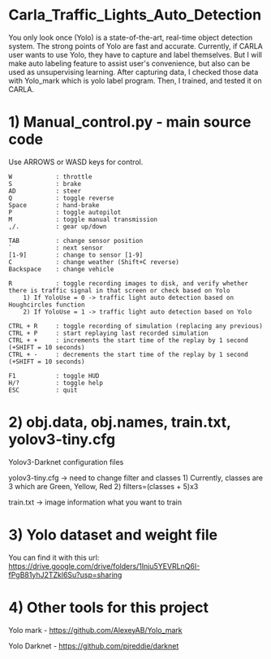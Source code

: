 # Carla_Traffic_Lights_Auto_Detection

You only look once (Yolo) is a state-of-the-art, real-time object detection system. The strong points of Yolo are fast and accurate. Currently, if CARLA user wants to use Yolo, they have to capture and label themselves. But I will make auto labeling feature to assist user's convenience, but also can be used as unsupervising learning. After capturing data, I checked those data with Yolo_mark which is yolo label program. Then, I trained, and tested it on CARLA.

# 1) Manual_control.py - main source code

Use ARROWS or WASD keys for control.

    W            : throttle
    S            : brake
    AD           : steer
    Q            : toggle reverse
    Space        : hand-brake
    P            : toggle autopilot
    M            : toggle manual transmission
    ,/.          : gear up/down

    TAB          : change sensor position
    `            : next sensor
    [1-9]        : change to sensor [1-9]
    C            : change weather (Shift+C reverse)
    Backspace    : change vehicle

    R            : toggle recording images to disk, and verify whether there is traffic signal in that screen or check based on Yolo
        1) If YoloUse = 0 -> traffic light auto detection based on Houghcircles function
        2) If YoloUse = 1 -> traffic light auto detection based on Yolo

    CTRL + R     : toggle recording of simulation (replacing any previous)
    CTRL + P     : start replaying last recorded simulation
    CTRL + +     : increments the start time of the replay by 1 second (+SHIFT = 10 seconds)
    CTRL + -     : decrements the start time of the replay by 1 second (+SHIFT = 10 seconds)

    F1           : toggle HUD
    H/?          : toggle help
    ESC          : quit

# 2) obj.data, obj.names, train.txt, yolov3-tiny.cfg 
Yolov3-Darknet configuration files

yolov3-tiny.cfg -> need to change filter and classes
    1) Currently, classes are 3 which are Green, Yellow, Red
    2) filters=(classes + 5)x3

train.txt -> image information what you want to train

# 3) Yolo dataset and weight file 
You can find it with this url: https://drive.google.com/drive/folders/1Inju5YEVRLnQ6I-fPgB81yhJ2TZkl6Su?usp=sharing

# 4) Other tools for this project
Yolo mark - https://github.com/AlexeyAB/Yolo_mark

Yolo Darknet - https://github.com/pjreddie/darknet
